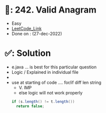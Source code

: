 # 📄: 242. Valid Anagram

- Easy
- [LeetCode_Link](https://leetcode.com/problems/valid-anagram/)
- Done on : (27-dec-2022)

# ✅: Solution

- e.java ... is best for this particular question
- Logic / Explained in individual file
-
- use at starting of code .... for/if diff len string
  -  V. IMP
  - else logic will not work properly
  ```java
  if (s.length() != t.length())
    return false;
  ```
